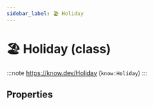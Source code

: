 ```yaml
---
sidebar_label: 🏖️ Holiday
---
```


# 🏖️ Holiday (class)

:::note
https://know.dev/Holiday
(`know:Holiday`)
:::

## Properties
